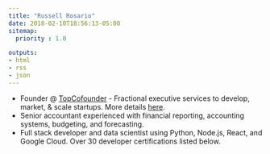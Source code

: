 ```yaml
---
title: "Russell Rosario"
date: 2018-02-10T18:56:13-05:00
sitemap:
  priority : 1.0

outputs:
- html
- rss
- json
---
```

<ul>
  <li>Founder @ <a href="http://www.topcofounder.com/">TopCofounder</a> - Fractional executive services to develop, market, & scale startups. More details <a href="/blogs/1_person_startup_studio/">here</a>.</li>
  <li>Senior accountant experienced with financial reporting, accounting systems, budgeting, and forecasting.</li>
  <li>Full stack developer and data scientist using Python, Node.js, React, and Google Cloud. Over 30 developer certifications listed below.</li>
</ul>

<br/>